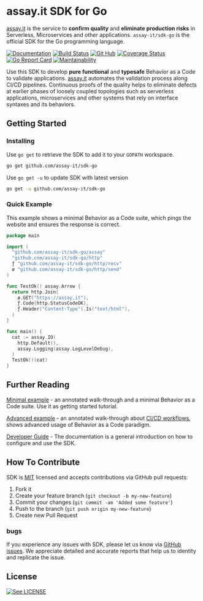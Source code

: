 # assay.it SDK for Go

[assay.it](https://assay.it) is the service to **confirm quality** and **eliminate production risks** in Serverless, Microservices and other applications. `assay-it/sdk-go` is the official SDK for the Go programming language.

[![Documentation](https://pkg.go.dev/badge/github.com/assay-it/sdk-go)](https://pkg.go.dev/github.com/assay-it/sdk-go)
[![Build Status](https://github.com/assay-it/sdk-go/workflows/build/badge.svg)](https://github.com/assay-it/sdk-go/actions/)
[![Git Hub](https://img.shields.io/github/last-commit/assay-it/sdk-go.svg)](http://github.com/assay-it/sdk-go)
[![Coverage Status](https://coveralls.io/repos/github/assay-it/sdk-go/badge.svg?branch=master)](https://coveralls.io/github/assay-it/sdk-go?branch=main)
[![Go Report Card](https://goreportcard.com/badge/github.com/assay-it/sdk-go)](https://goreportcard.com/report/github.com/assay-it/sdk-go)
[![Maintainability](https://api.codeclimate.com/v1/badges/9e6bbe00ab093e5465ff/maintainability)](https://codeclimate.com/github/assay-it/sdk-go/maintainability)


Use this SDK to develop **pure functional** and **typesafe** Behavior as a Code to validate applications. [assay.it](https://assay.it) automates the validation process along CI/CD pipelines. Continuous proofs of the quality helps to eliminate defects at earlier phases of loosely coupled topologies such as serverless applications, microservices and other systems that rely on interface syntaxes and its behaviors.


## Getting Started

### Installing

Use `go get` to retrieve the SDK to add it to your `GOPATH` workspace.

```bash
go get github.com/assay-it/sdk-go
```

Use `go get -u` to update SDK with latest version

```bash
go get -u github.com/assay-it/sdk-go
```

### Quick Example

This example shows a minimal Behavior as a Code suite, which pings the website and ensures the response is correct.

```go
package main

import (
  "github.com/assay-it/sdk-go/assay"
  "github.com/assay-it/sdk-go/http"
  ƒ "github.com/assay-it/sdk-go/http/recv"
  ø "github.com/assay-it/sdk-go/http/send"
)

func TestOk() assay.Arrow {
  return http.Join(
    ø.GET("https://assay.it"),
    ƒ.Code(http.StatusCodeOK),
    ƒ.Header("Content-Type").Is("text/html"),
  )
}

func main() {
  cat := assay.IO(
    http.Default(),
    assay.Logging(assay.LogLevelDebug),
  )
  TestOk()(cat)
}
```

## Further Reading

[Minimal example](https://github.com/assay-it/sample.assay.it) - an annotated walk-through and a minimal Behavior as a Code suite. Use it as getting started tutorial.

[Advanced example](https://github.com/assay-it/example.assay.it) - an annotated walk-through about [CI/CD workflows](https://assay.it/2020/07/01/everything-is-continuos/), shows advanced usage of Behavior as a Code paradigm.

[Developer Guide](https://assay.it/doc/core) - The documentation is a general introduction on how to configure and use the SDK.


## How To Contribute

SDK is [MIT](LICENSE) licensed and accepts contributions via GitHub pull requests:

1. Fork it
2. Create your feature branch (`git checkout -b my-new-feature`)
3. Commit your changes (`git commit -am 'Added some feature'`)
4. Push to the branch (`git push origin my-new-feature`)
5. Create new Pull Request

### bugs

If you experience any issues with SDK, please let us know via [GitHub issues](https://github.com/assay-it/sdk-go/issues). We appreciate detailed and accurate reports that help us to identity and replicate the issue. 


## License

[![See LICENSE](https://img.shields.io/github/license/assay-it/sdk-go.svg?style=for-the-badge)](LICENSE)
